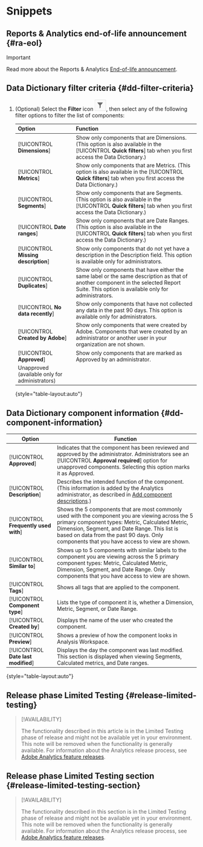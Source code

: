 # Snippets

## Reports & Analytics end-of-life announcement {#ra-eol}

>[!IMPORTANT]
>
>Read more about the Reports & Analytics [End-of-life announcement](https://express.adobe.com/page/6WnF8JK6IRDhf/).

## Data Dictionary filter criteria {#dd-filter-criteria}

1. (Optional) Select the **Filter** icon ![Data Dictionary Filter icon](/help/analyze/analysis-workspace/components/data-dictionary/assets/data-dictionary-filter-icon.png), then select any of the following filter options to filter the list of components:

   |Option | Function |
   |---------|----------|
   | [!UICONTROL **Dimensions**] | Show only components that are Dimensions. (This option is also available in the [!UICONTROL **Quick filters**] tab when you first access the Data Dictionary.) |
   | [!UICONTROL **Metrics**] | Show only components that are Metrics. (This option is also available in the [!UICONTROL **Quick filters**] tab when you first access the Data Dictionary.) |
   | [!UICONTROL **Segments**] | Show only components that are Segments. (This option is also available in the [!UICONTROL **Quick filters**] tab when you first access the Data Dictionary.) <!--this is Filters in CJA--> |
   | [!UICONTROL **Date ranges**] | Show only components that are Date Ranges. (This option is also available in the [!UICONTROL **Quick filters**] tab when you first access the Data Dictionary.) |
   | [!UICONTROL **Missing description**] | Show only components that do not yet have a description in the Description field. This option is available only for administrators. |
   | [!UICONTROL **Duplicates**] | Show only components that have either the same label or the same description as that of another component in the selected Report Suite. This option is available only for administrators. |
   | [!UICONTROL **No data recently**] | Show only components that have not collected any data in the past 90 days. This option is available only for administrators. |
   | [!UICONTROL **Created by Adobe**] | Show only components that were created by Adobe. Components that were created by an administrator or another user in your organization are not shown. |
   | [!UICONTROL **Approved**] | Show only components that are marked as Approved by an administrator. |
   | Unapproved (available only for administrators) | <!--this is in the requirements doc, but I don't see this in the UI--> |

   {style="table-layout:auto"}

## Data Dictionary component information {#dd-component-information}

   |Option | Function |
   |---------|----------|
   | [!UICONTROL **Approved**] | Indicates that the component has been reviewed and approved by the administrator. Administrators see an [!UICONTROL **Approval required**] option for unapproved components. Selecting this option marks it as Approved. |
   | [!UICONTROL **Description**] | Describes the intended function of the component. (This information is added by the Analytics administrator, as described in [Add component descriptions](/help/analyze/analysis-workspace/components/add-component-descriptions.md).) |
   | [!UICONTROL **Frequently used with**] | Shows the 5 components that are most commonly used with the component you are viewing across the 5 primary component types: Metric, Calculated Metric, Dimension, Segment, and Date Range. This list is based on data from the past 90 days. Only components that you have access to view are shown. |
   | [!UICONTROL **Similar to**] | Shows up to 5 components with similar labels to the component you are viewing across the 5 primary component types: Metric, Calculated Metric, Dimension, Segment, and Date Range. Only components that you have access to view are shown. |
   | [!UICONTROL **Tags**] | Shows all tags that are applied to the component. |
   | [!UICONTROL **Component type**] | Lists the type of component it is, whether a Dimension, Metric, Segment, or Date Range. |
   | [!UICONTROL **Created by**] | Displays the name of the user who created the component. |
   | [!UICONTROL **Preview**] | Shows a preview of how the component looks in Analysis Workspace. |
   | [!UICONTROL **Date last modified**] | Displays the day the component was last modified. This section is displayed when viewing Segments, Calculated metrics, and Date ranges. <!--for CJA, it is displayed for all components--> |

   {style="table-layout:auto"}

## Release phase Limited Testing {#release-limited-testing}

>[!AVAILABILITY]
>
>The functionality described in this article is in the Limited Testing phase of release and might not be available yet in your environment. This note will be removed when the functionality is generally available. For information about the Analytics release process, see [Adobe Analytics feature releases](/help/release-notes/releases.md).

## Release phase Limited Testing section {#release-limited-testing-section}

>[!AVAILABILITY]
>
>The functionality described in this section is in the Limited Testing phase of release and might not be available yet in your environment. This note will be removed when the functionality is generally available. For information about the Analytics release process, see [Adobe Analytics feature releases](/help/release-notes/releases.md).
